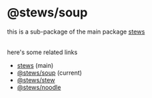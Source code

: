 # @stews/soup
this is a sub-package of the main package [stews](https://npmjs.com/package/stews)<br><br>

here's some related links
- [stews](https://npmjs.com/package/stews) (main)
- [@stews/soup](https://www.npmjs.com/package/@stews/soup) (current)
- [@stews/stew](https://www.npmjs.com/package/@stews/stew)
- [@stews/noodle](https://www.npmjs.com/package/@stews/noodle)

